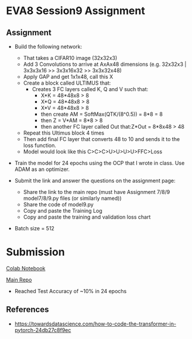 # EVA8 Session9 Assignment

## Assignment

- Build the following network:

    - That takes a CIFAR10 image (32x32x3)
    - Add 3 Convolutions to arrive at AxAx48 dimensions (e.g. 32x32x3 | 3x3x3x16 >> 3x3x16x32 >> 3x3x32x48)
    - Apply GAP and get 1x1x48, call this X
    - Create a block called ULTIMUS that:
        - Creates 3 FC layers called K, Q and V such that:
            - X*K = 48\*48x8 > 8
            - X*Q = 48\*48x8 > 8 
            - X*V = 48\*48x8 > 8 
            - then create AM = SoftMax(QTK/(8^0.5)) = 8\*8 = 8
            - then Z = V*AM = 8\*8 > 8
            - then another FC layer called Out that:Z\*Out = 8\*8x48 > 48
    - Repeat this Ultimus block 4 times
    - Then add final FC layer that converts 48 to 10 and sends it to the loss function.
    - Model would look like this C>C>C>U>U>U>U>FFC>Loss
- Train the model for 24 epochs using the OCP that I wrote in class. Use ADAM as an optimizer.
- Submit the link and answer the questions on the assignment page:
    - Share the link to the main repo (must have Assignment 7/8/9 model7/8/9.py files (or similarly named))
    - Share the code of model9.py
  - Copy and paste the Training Log
  - Copy and paste the training and validation loss chart

- Batch size = 512

# Submission
[Colab Notebook](https://github.com/ashishkej/eva8_session9/blob/main/EVA8_Session9_Assignment.ipynb)

[Main Repo](https://github.com/ashishkej/eva8-pytorch-models)

- Reached Test Accuracy of ~10% in 24 epochs 



## References

* https://towardsdatascience.com/how-to-code-the-transformer-in-pytorch-24db27c8f9ec

